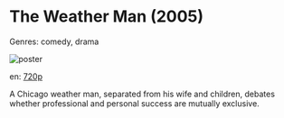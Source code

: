 # The Weather Man (2005)

Genres: comedy, drama

![poster](http://image.tmdb.org/t/p/w500/g36DKoIbvdhSpngVel9U8rAO3el.jpg)

en:
  [720p](magnet:?xt=urn:btih:1784A778B2A9148BCEECA8B89C44ADF7B7024CDD&tr=udp://glotorrents.pw:6969/announce&tr=udp://tracker.opentrackr.org:1337/announce&tr=udp://torrent.gresille.org:80/announce&tr=udp://tracker.openbittorrent.com:80&tr=udp://tracker.coppersurfer.tk:6969&tr=udp://tracker.leechers-paradise.org:6969&tr=udp://p4p.arenabg.ch:1337&tr=udp://tracker.internetwarriors.net:1337)
  


A Chicago weather man, separated from his wife and children, debates whether professional and personal success are mutually exclusive.